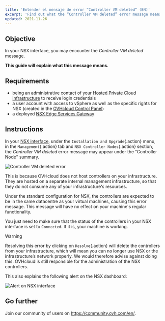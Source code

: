 ```yaml
---
title: 'Entender el mensaje de error “Controller VM deleted” (EN)'
excerpt: 'Find out what the “Controller VM deleted” error message means'
updated: 2021-11-26
---
```


## Objective

In your NSX interface, you may encounter the *Controller VM deleted* message.

**This guide will explain what this message means.**

## Requirements

- being an administrative contact of your [Hosted Private Cloud infrastructure](https://www.ovhcloud.com/es-es/enterprise/products/hosted-private-cloud/) to receive login credentials
- a user account with access to vSphere as well as the specific rights for NSX (created in the [OVHcloud Control Panel](/links/manager))
- a deployed [NSX Edge Services Gateway](/pages/hosted_private_cloud/hosted_private_cloud_powered_by_vmware/nsx_deploying_edge_gateway)

## Instructions

In your [NSX interface](/pages/hosted_private_cloud/hosted_private_cloud_powered_by_vmware/nsx_access-interface), under the `Installation and Upgrade`{.action} menu, in the `Management`{.action} tab and `NSX Controller Nodes`{.action} section, the *Controller VM deleted* error message may appear under the "Controller Node" summary.

![Controller VM deleted error](images/en01control.png)

This is because OVHcloud does not host controllers on your infrastructure. They are hosted on a separate internal management infrastructure, so that they do not consume any of your infrastructure's resources.

Under the standard configuration for NSX, the controllers are expected to be in the same datacentre as your virtual machines, causing this error message. This message will have no effect on your machine's regular functionality.

You just need to make sure that the status of the controllers in your NSX interface is set to `Connected`. If it is, your machine is working.

> [!warning]
>
> Resolving this error by clicking on `Resolve`{.action} will delete the controllers from your infrastructure, which will mean you can no longer use NSX or the infrastructure’s network properly. We would therefore advise against doing this. OVHcloud is still responsible for the administration of the NSX controllers.
> 

This also explains the following alert on the NSX dashboard:

![Alert on NSX interface](images/en02control.png)

## Go further

Join our community of users on <https://community.ovh.com/en/>.
